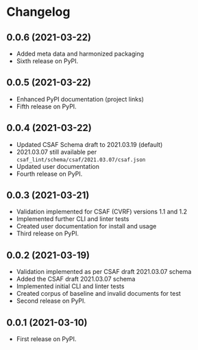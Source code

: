 # Changelog

## 0.0.6 (2021-03-22)

* Added meta data and harmonized packaging
* Sixth release on PyPI.

## 0.0.5 (2021-03-22)

* Enhanced PyPI documentation (project links)
* Fifth release on PyPI.

##  0.0.4 (2021-03-22)

* Updated CSAF Schema draft to 2021.03.19 (default)
* 2021.03.07 still available per `csaf_lint/schema/csaf/2021.03.07/csaf.json`
* Updated user documentation
* Fourth release on PyPI.

## 0.0.3 (2021-03-21)

* Validation implemented for CSAF (CVRF) versions 1.1 and 1.2
* Implemented further CLI and linter tests
* Created user documentation for install and usage
* Third release on PyPI.

## 0.0.2 (2021-03-19)

* Validation implemented as per CSAF draft 2021.03.07 schema
* Added the CSAF draft 2021.03.07 schema
* Implemented initial CLI and linter tests
* Created corpus of baseline and invalid documents for test
* Second release on PyPI.

## 0.0.1 (2021-03-10)

* First release on PyPI.
